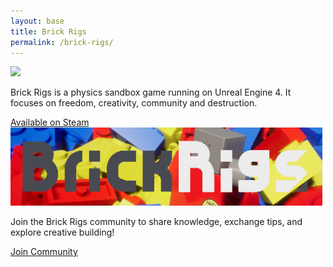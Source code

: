 ```yaml
---
layout: base
title: Brick Rigs
permalink: /brick-rigs/
---
```

  <div class="home-side">
    <div class="home-side-content">
      <div>
        <img src="/assets/images/brick-rigs-logo.png">
        <p class="widget-text">Brick Rigs is a physics sandbox game running on Unreal Engine 4. It focuses on freedom, creativity, community and destruction.</p>
      </div>
      <a href="https://store.steampowered.com/app/552100/Brick_Rigs/" class="widget-button">Available on Steam</a>
    </div>
  </div>
  <div class="brickrigs-blogs" style="display: flex; justify-content: end">
    <div class="home-side-content" style="margin-right: 5px">
      <div>
        <img src="/assets/images/discord-brick-rigs-logo.png">
        <p class="widget-text">Join the Brick Rigs community to share knowledge, exchange tips, and explore creative building!</p>
      </div>
      <a href="https://discord.gg/brickrigs" class="widget-button">Join Community</a>
    </div>
  </div>

